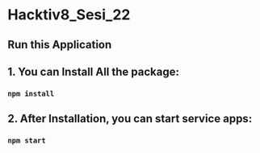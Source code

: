 # Hacktiv8_Sesi_22

## Run this Application

## 1. You can Install All the package:
### `npm install`

## 2. After Installation, you can start service apps:
### `npm start`